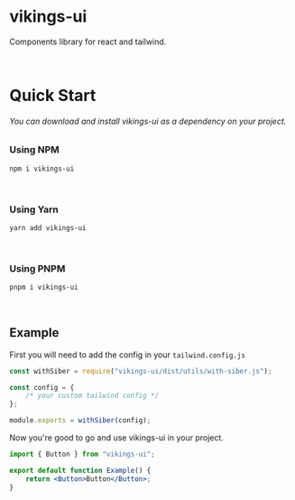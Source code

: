 # vikings-ui

Components library for react and tailwind.

<br />

# Quick Start

###### You can download and install vikings-ui as a dependency on your project.

### Using NPM

```bash
npm i vikings-ui
```

<br />

### Using Yarn

```bash
yarn add vikings-ui
```

<br />

### Using PNPM

```bash
pnpm i vikings-ui
```

<br />

## Example

First you will need to add the config in your `tailwind.config.js`

```js
const withSiber = require("vikings-ui/dist/utils/with-siber.js");

const config = {
	/* your custom tailwind config */
};

module.exports = withSiber(config);
```

Now you're good to go and use vikings-ui in your project.

```jsx
import { Button } from "vikings-ui";

export default function Example() {
	return <Button>Button</Button>;
}
```
